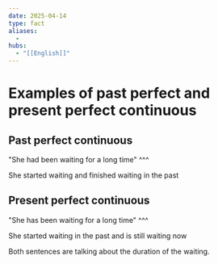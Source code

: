 ```yaml
---
date: 2025-04-14
type: fact
aliases:
  -
hubs:
  - "[[English]]"
---
```


# Examples of past perfect and present perfect continuous

## Past perfect continuous

"She had been waiting for a long time"
     ^^^

She started waiting and finished waiting in the past


## Present perfect continuous

"She has been waiting for a long time"
     ^^^

She started waiting in the past and is still waiting now


Both sentences are talking about the duration of the waiting.
